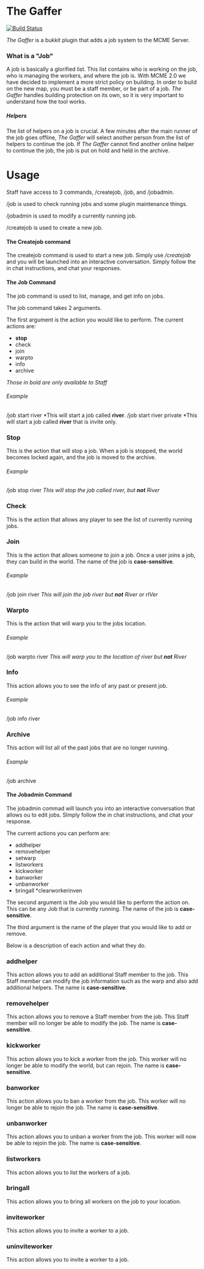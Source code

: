 # The Gaffer
[![Build Status](https://travis-ci.org/MCME/TheGaffer.svg?branch=master)](https://travis-ci.org/MCME/TheGaffer)

*The Gaffer* is a bukkit plugin that adds a job system to the MCME Server.

### What is a "Job"
A job is basically a glorified list. This list contains who is working on the job, who is managing the workers, and where the job is. With MCME 2.0 we have decided to implement a more strict policy on building. In order to build on the new map, you must be a staff member, or be part of a job. *The Gaffer* handles building protection on its own, so it is very important to understand how the tool works.
##### Helpers
The list of helpers on a job is crucial. A few minutes after the main runner of the job goes offline, *The Gaffer* will select another person from the list of helpers to continue the job. If *The Gaffer* cannot find another online helper to continue the job, the job is put on hold and held in the archive.

# Usage
Staff have access to 3 commands, /createjob, /job, and /jobadmin.

/job is used to check running jobs and some plugin maintenance things.

/jobadmin is used to modify a currently running job.

/createjob is used to create a new job.

#### The Createjob command

The createjob command is used to start a new job. Simply use _/createjob_ and you will be launched into an interactive conversation. Simply follow the in chat instructions, and chat your responses.


#### The Job Command

The job command is used to list, manage, and get info on jobs.

The job command takes 2 arguments.

The first argument is the action you would like to perform. The current actions are:

* __stop__
* check
* join
* warpto
* info
* archive

*Those in bold are only available to Staff*

###### Example
/job start river *This will start a job called **river**.
/job start river private *This will start a job called **river** that is invite only.

### Stop
This is the action that will stop a job. When a job is stopped, the world becomes locked again, and the job is moved to the archive.

###### Example
/job stop river *This will stop the job called river, but __not__ River*

### Check
This is the action that allows any player to see the list of currently running jobs.

### Join
This is the action that allows someone to join a job. Once a user joins a job, they can build in the world. The name of the job is __case-sensitive__.

###### Example
/job join river *This will join the job river but __not__ River or rIVer*

### Warpto
This is the action that will warp you to the jobs location.

###### Example
/job warpto river *This will warp you to the location of river but __not__ River*

### Info
This action allows you to see the info of any past or present job.

###### Example
/job info river

### Archive
This action will list all of the past jobs that are no longer running.

###### Example
/job archive

#### The Jobadmin Command

The jobadmin commad will launch you into an interactive conversation that allows ou to edit jobs. SImply follow the in chat instructions, and chat your response.

The current actions you can perform are:

* addhelper
* removehelper
* setwarp
* listworkers
* kickworker
* banworker
* unbanworker
* bringall
*clearworkerinven

The second argument is the Job you would like to perform the action on. This can be any Job that is currently running. The name of the job is __case-sensitive__.

The third argument is the name of the player that you would like to add or remove.

Below is a description of each action and what they do.

### addhelper
This action allows you to add an additional Staff member to the job. This Staff member can modify the job information such as the warp and also add additional helpers. The name is __case-sensitive__.

### removehelper
This action allows you to remove a Staff member from the job. This Staff member will no longer be able to modify the job. The name is __case-sensitive__.

### kickworker
This action allows you to kick a worker from the job. This worker will no longer be able to modify the world, but can rejoin. The name is __case-sensitive__.

### banworker
This action allows you to ban a worker from the job. This worker will no longer be able to rejoin the job. The name is __case-sensitive__.

### unbanworker
This action allows you to unban a worker from the job. This worker will now be able to rejoin the job. The name is __case-sensitive__.

### listworkers
This action allows you to list the workers of a job.

### bringall
This action allows you to bring all workers on the job to your location.

### inviteworker
This action allows you to invite a worker to a job.

### uninviteworker
This action allows you to invite a worker to a job.
